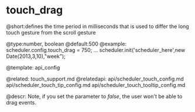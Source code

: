 touch_drag
=============
@short:defines the time period in milliseconds that is used to differ the long touch gesture from the scroll gesture
	

@type:number, boolean
@default:500
@example:
scheduler.config.touch_drag = 750;
...
scheduler.init('scheduler_here',new Date(2013,3,10),"week");

@template:	api_config

@related:
	touch_support.md
@relatedapi:
	api/scheduler_touch_config.md
    api/scheduler_touch_tip_config.md
    api/scheduler_touch_tooltip_config.md
    
@descr:
Note, if you set the parameter to *false*, the user won't be able to drag events.